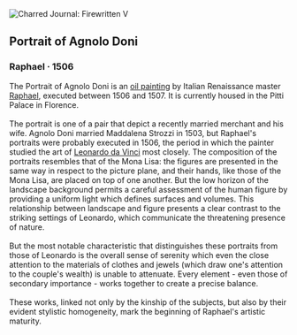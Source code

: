 <div class="artwork-of-the-day">
  <div class="container">
    <div class="img-wrapper">
      <img
        src="https://uploads7.wikiart.org/images/raphael/portrait-of-agnolo-doni-1506.jpg!Large.jpg"
        alt="Charred Journal: Firewritten V" />
    </div>
    <div class="artwork-detail">
      <div class="artwork-origin"> 
        <h2 class="artwork-name">Portrait of Agnolo Doni</h2>
        <h3 class="artist">
          Raphael
                    ·  1506
        </h3>
      </div>
      <p class="description">
        <span class="artwork-description-text ng-binding" ng-bind-html="viewModel.ArtworkOfTheDay.Description | unsafe">The Portrait of Agnolo Doni is an <a target="_blank" href="/en/paintings-by-media/oil-on-sacking">oil painting</a> by Italian Renaissance master <a target="_blank" href="/en/raphael">Raphael</a>, executed between 1506 and 1507. It is currently housed in the Pitti Palace in Florence.
<br>
<br>The portrait is one of a pair that depict a recently married merchant and his wife. Agnolo Doni married Maddalena Strozzi in 1503, but Raphael's portraits were probably executed in 1506, the period in which the painter studied the art of <a target="_blank" href="/en/leonardo-da-vinci">Leonardo da Vinci</a> most closely. The composition of the portraits resembles that of the Mona Lisa: the figures are presented in the same way in respect to the picture plane, and their hands, like those of the Mona Lisa, are placed on top of one another. But the low horizon of the landscape background permits a careful assessment of the human figure by providing a uniform light which defines surfaces and volumes. This relationship between landscape and figure presents a clear contrast to the striking settings of Leonardo, which communicate the threatening presence of nature.
<br>
<br>But the most notable characteristic that distinguishes these portraits from those of Leonardo is the overall sense of serenity which even the close attention to the materials of clothes and jewels (which draw one's attention to the couple's wealth) is unable to attenuate. Every element - even those of secondary importance - works together to create a precise balance.
<br>
<br>These works, linked not only by the kinship of the subjects, but also by their evident stylistic homogeneity, mark the beginning of Raphael's artistic maturity.</span>
                        <div class="text-shadow-container" ng-show="showShadow" style=""></div>
      </p>
    </div>
  </div>

</div>
